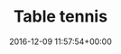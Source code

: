 ---
title:		"Table tennis"
type:		"photos"
mediatype:		"upload"
location:		"Berlin, Germany"
date:		"2016-12-09 11:57:54+00:00"
album:		"city"
filename:		"table-tennis-berlin.md"
series:		"berlin"
cl_public_id:		"city/table-tennis-berlin"
cl_version:		1497000446
format:		"tiff"
bytes:		7131500
width:		2560
height:		1440
colours:
- "#796D67"
- "#332D20"
- "#795F4F"
- "#362B24"
- "#423B35"
- "#D8D8DF"
- "#C7C1BB"
- "#6E5F48"
- "#12190F"
- "#C79577"
- "#191C11"
- "#E1E4E6"
- "#D1D1C7"
exposure_mode:		"Auto"
program:		"Aperture-priority AE"
aperture:		"2.8"
focal_length:		"24.0 mm"
iso:		"200"
shutter_speed:		"1/125"
metering:		"Multi-segment"
flash:		"Off, Did not fire"
white_balance:		"Custom"
colour_temp:		"5500"
has_crop:		"true"
orientation:		"Horizontal (normal)"
camera_model:		"NIKON D800"
lens_info:		"24-70mm f/2.8"
artist: "Matt Finucane"
x_resolution:		"300"
y_resolution:		"300"
---